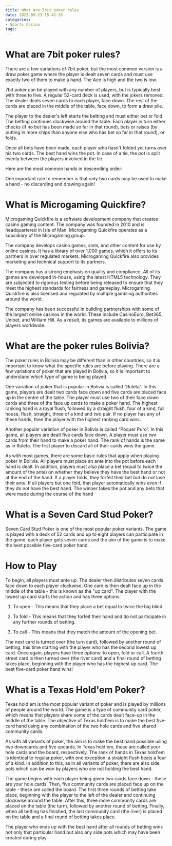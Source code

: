 ```yaml
---
title: What are 7bit poker rules 
date: 2022-09-23 15:41:35
categories:
- Sports Casino
tags:
---
```



#  What are 7bit poker rules? 

There are a few variations of 7bit poker, but the most common version is a draw poker game where the player is dealt seven cards and must use exactly two of them to make a hand. The Ace is high and the two is low.

7bit poker can be played with any number of players, but is typically best with three to five. A regular 52-card deck is used, with the jokers removed. The dealer deals seven cards to each player, face down. The rest of the cards are placed in the middle of the table, face down, to form a draw pile. 

The player to the dealer's left starts the betting and must either bet or fold. The betting continues clockwise around the table. Each player in turn either checks (if no bet has been made so far in that round), bets or raises (by putting in more chips than anyone else who has bet so far in that round), or folds. 

Once all bets have been made, each player who hasn't folded yet turns over his two cards. The best hand wins the pot. In case of a tie, the pot is split evenly between the players involved in the tie. 

Here are the most common hands in descending order: 


One important rule to remember is that only two cards may be used to make a hand - no discarding and drawing again!

#  What is Microgaming Quickfire? 

Microgaming Quickfire is a software development company that creates casino gaming content. The company was founded in 2010 and is headquartered in Isle of Man. Microgaming Quickfire operates as a subsidiary of the Microgaming group.

The company develops casino games, slots, and other content for use by online casinos. It has a library of over 1,000 games, which it offers to its partners in over regulated markets. Microgaming Quickfire also provides marketing and technical support to its partners.

The company has a strong emphasis on quality and compliance. All of its games are developed in-house, using the latest HTML5 technology. They are subjected to rigorous testing before being released to ensure that they meet the highest standards for fairness and gameplay. Microgaming Quickfire is also licensed and regulated by multiple gambling authorities around the world.

The company has been successful in building partnerships with some of the largest online casinos in the world. These include CasinoEuro, Bet365, Unibet, and William Hill. As a result, its games are available to millions of players worldwide.

#  What are the poker rules Bolivia? 

The poker rules in Bolivia may be different than in other countries, so it is important to know what the specific rules are before playing. There are a few variations of poker that are played in Bolivia, so it is important to understand which type of game is being played. 

One variation of poker that is popular in Bolivia is called “Ruleta”. In this game, players are dealt two cards face down and five cards are placed face up in the centre of the table. The player must use two of their face down cards and three of the face up cards to make a poker hand. The highest ranking hand is a royal flush, followed by a straight flush, four of a kind, full house, flush, straight, three of a kind and two pair. If no player has any of these hands, then the player with the highest ranking card wins. 

Another popular variation of poker in Bolivia is called “Póquer Puro”. In this game, all players are dealt five cards face down. A player must use two cards from their hand to make a poker hand. The rank of hands is the same as in Ruleta. The first player to discard all of their cards wins the game. 

As with most games, there are some basic rules that apply when playing poker in Bolivia. All players must place an ante into the pot before each hand is dealt. In addition, players must also place a bet (equal to twice the amount of the ante) on whether they believe they have the best hand or not at the end of the hand. If a player folds, they forfeit their bet but do not lose their ante. If all players but one fold, that player automatically wins even if they do not have the best hand. The winner takes the pot and any bets that were made during the course of the hand

#  What is a Seven Card Stud Poker?

Seven Card Stud Poker is one of the most popular poker variants. The game is played with a deck of 52 cards and up to eight players can participate in the game. each player gets seven cards and the aim of the game is to make the best possible five-card poker hand.

# How to Play

To begin, all players must ante up. The dealer then distributes seven cards face down to each player clockwise. One card is then dealt face up in the middle of the table - this is known as the "up card". The player with the lowest up card starts the action and has three options:

1) To open - This means that they place a bet equal to twice the big blind.

2) To fold - This means that they forfeit their hand and do not participate in any further rounds of betting.

3) To call - This means that they match the amount of the opening bet.

The next card is turned over (the turn card), followed by another round of betting, this time starting with the player who has the second lowest up card. Once again, players have three options: to open, fold or call. A fourth street card is then turned over (the river card) and a final round of betting takes place, beginning with the player who has the highest up card. The best five-card poker hand wins!

#  What is a Texas Hold'em Poker?

Texas hold'em is the most popular variant of poker and is played by millions of people around the world. The game is a type of community card poker, which means that players share some of the cards dealt face-up in the middle of the table. The objective of Texas hold'em is to make the best five-card hand using any combination of the two hole cards and five shared community cards.

As with all variants of poker, the aim is to make the best hand possible using two downcards and five upcards. In Texas hold'em, these are called your hole cards and the board, respectively. The rank of hands in Texas hold'em is identical to regular poker, with one exception: a straight flush beats a four of a kind. In addition to this, as in all variants of poker, there are also side pots which can be won by players who are not holding the best hand.

The game begins with each player being given two cards face down - these are your hole cards. Then, five community cards are placed face up on the table - these are called the board. The first three rounds of betting take place, beginning with the player to the left of the dealer and continuing clockwise around the table. After this, three more community cards are placed on the table (the turn), followed by another round of betting. Finally, when all betting has finished, the last community card (the river) is placed on the table and a final round of betting takes place.

The player who ends up with the best hand after all rounds of betting wins not only that particular hand but also any side pots which may have been created during play.